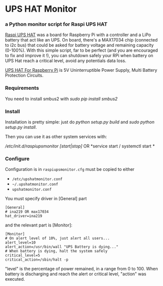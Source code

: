 UPS HAT Monitor
============

### a Python monitor script for Raspi UPS HAT

[Raspi UPS HAT](https://it.aliexpress.com/item/Geekworm-RPi-UPS-HAT-Board-for-Raspberry-Pi-3-Model-B-Pi-2B-B/32766227090.html) was a board for Raspberry Pi with a controller and a LiPo battery that act like an UPS. On board, there's a MAX17034 chip (connected to i2c bus) that could be asked for battery voltage and remaining capacity (0-100%).
With this simple script, far to be perfect (and you are encouraged to fix and improve it !), you can shutdown safely your RPi when battery on UPS Hat reach a critical level, avoid any potentials data loss.

[UPS HAT For Raspberry Pi](https://www.waveshare.com/wiki/UPS_HAT) is 5V Uninterruptible Power Supply, Multi Battery Protection Circuits. 

### Requirements

You need to install smbus2 with *sudo pip install smbus2*

### Install

Installation is pretty simple: just do *python setup.py build* and *sudo python setup.py install*. 
 
Then you can use it as other system services with:

*/etc/init.d/raspiupsmonitor [start|stop]* OR *service start / systemctl start *

### Configure

Configuration is in `raspiupsmonitor.cfg` must be copied to either 
* `/etc/upshatmonitor.conf`  
* `~/.upshatmonitor.conf`
* `upshatmonitor.conf`

You must specify driver in [General] part

    [General]
    # ina219 OR max17034
    hat_driver=ina219

and the relevant part is [Monitor]:

    [Monitor]
    # On alert level of 10%, just alert all users...
    alert_level=10
    alert_action=/usr/bin/wall "UPS Battery is dying..."
    # When battery is dying, halt the system safely
    critical_level=5
    critical_action=/sbin/halt -p

"level" is the percentage of power remained, in a range from 0 to 100. When battery is discharging and reach the alert or critical level, "action" was executed.
